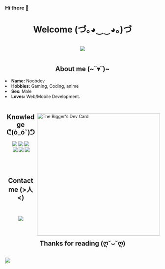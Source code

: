 ### Hi there 👋

<body>
<h1 align="center">Welcome (づ｡◕‿‿◕｡)づ</h1>
<br>
<div align="center">
<img src="https://media4.giphy.com/media/8QtP5TqscKh3O/giphy.gif">
</div>
<br>
<div>
<h2 align="center">About me (~˘▾˘)~</h2>
  <li><b>Name:</b> Noobdev</li>
  <li><b>Hobbies:</b> Gaming, Coding, anime</li>
  <li><b>Sex:</b> Male </li>
  <li><b>Loves:</b> Web/Mobile Development.</li>

<br>
</div>
<div>
  <img align="right" src="https://api.daily.dev/devcards/b3025d7419634b7587b60ab65fac9c5c.png?r=1pz" width="400" alt="The Bigger's Dev Card"/></a>
  <h2 align="center">Knowledge ᕦ(ò_óˇ)ᕤ</h2>
</div>
<div>
<p align="center"> 
  <img src="https://img.shields.io/badge/html5%20-%23E34F26.svg?&style=for-the-badge&logo=html5&logoColor=white"/> 
  <img src="https://img.shields.io/badge/css3%20-%231572B6.svg?&style=for-the-badge&logo=css3&logoColor=white"/> 
  <img src="https://img.shields.io/badge/vue%20-%2343853D.svg?&style=for-the-badge&logo=vue&logoColor=white"/><br>
   <img src="https://img.shields.io/badge/node.js%20-%2343853D.svg?&style=for-the-badge&logo=node.js&logoColor=white"/> 
  <img src="https://img.shields.io/badge/javascript%20-%23323330.svg?&style=for-the-badge&logo=javascript&logoColor=%23F7DF1E"/> 
  <img src="https://img.shields.io/badge/React%20-%231572B6.svg?&style=for-the-badge&logo=react&logoColor=white"/>
  <br>
<br>
</p>
<br>
<h2 align="center">Contact me (>人<)</h2>
<br>
<div>
<p align="center">
<a href="https://www.facebook.com/nthanhhung2k/" target="_blank">
<img src="https://img.shields.io/badge/Facebook%20-%231DA1F2.svg?&style=for-the-badge&logo=Facebook&logoColor=white"/></a>
</p>
</div>
<br>
<div>
  <h2 align="center">Thanks for reading (ღ˘⌣˘ღ)</h2>
  <br>
  <img src="https://media4.giphy.com/media/11OlEyIaGC6Jsk/giphy.gif">

</div>

</body>
``
